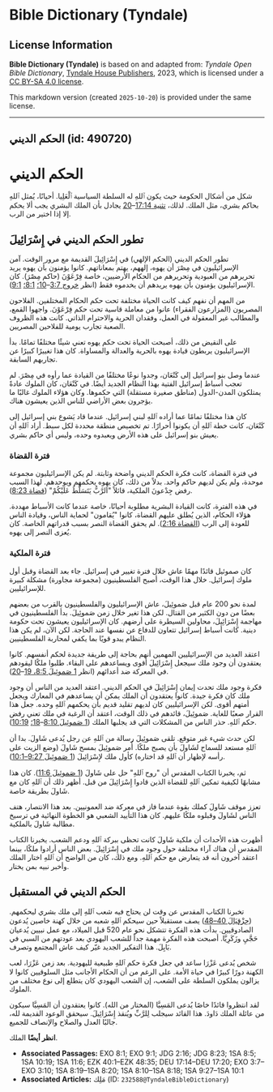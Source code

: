 # Bible Dictionary (Tyndale)

## License Information

**Bible Dictionary (Tyndale)** is based on and adapted from: _Tyndale Open Bible Dictionary_, [Tyndale House Publishers](https://tyndaleopenresources.com/), 2023, which is licensed under a [CC BY-SA 4.0 license](https://creativecommons.org/licenses/by-sa/4.0/legalcode.en).

This markdown version (created `2025-10-20`) is provided under the same license.



--------------------------------

## الحكم الديني (id: 490720)

الحكم الديني
============

شكل من أشكال الحكومة حيث يكون ٱللهِ له السلطة السياسية ٱلْعَلِيا. أحيانًا، يُمثل ٱللهِ بحاكم بشري، مثل الملك. لذلك، [تثنية 17:14](https://ref.ly/Deut17:14-Deut17:20)–[20](https://ref.ly/Deut17:14-Deut17:20) يجادل بأن الملك البشري يجب ألا يحكم إلا إذا اختير من الرب.

تطور الحكم الديني في إِسْرَائِيلَ
---------------------------------

تطور الحكم الديني (الحكم الإلهي) في إِسْرَائِيلَ القديمة مع مرور الوقت. آمن الإسرائيليون في مِصْرَ أن يهوه، إلههم، يهتم بمعاناتهم. كانوا يؤمنون بأن يهوه يريد تحريرهم من العبودية وتحريرهم من الحكام الأرضيين، خاصة فِرْعَوْنَ (حاكم مِصْرَ). كان الإسرائيليون يؤمنون بأن يهوه يريدهم أن يخدموه فقط (انظر [خروج 3:7](https://ref.ly/Exod3:7-Exod3:10)–[10؛](https://ref.ly/Exod3:7-Exod3:10) [8:1؛](https://ref.ly/Exod8:1) [9:1](https://ref.ly/Exod9:1)).

من المهم أن نفهم كيف كانت الحياة مختلفة تحت حكم الحكام المختلفين. الفلاحون المصريون (المزارعون الفقراء) عانوا من معاملة قاسية تحت حكم فِرْعَوْنَ. واجهوا القمع، والمطالب غير المعقولة في العمل، وفقدان الحرية والاحترام الذاتي. كانت هذه الظروف الصعبة تجارب يومية للفلاحين المصريين.

على النقيض من ذلك، أصبحت الحياة تحت حكم يهوه تعني شيئًا مختلفًا تمامًا. بدأ الإسرائيليون يربطون قيادة يهوه بالحرية والعدالة والمساواة. كان هذا تغييرًا كبيرًا عن تجاربهم السابقة.

عندما وصل بنو إسرائيل إلى كَنْعَان، وجدوا نوعًا مختلفًا من القيادة عما رأوه في مِصْرَ. لم تعجب أسباط إسرائيل الفتية بهذا النظام الجديد أيضًا. في كَنْعَان، كان الملوك عادةً يمتلكون المدن\-الدول (مناطق صغيرة مستقلة) التي حكموها. وكان هؤلاء الملوك غالبًا ما يؤجرون بعض الأراضي للناس الذين يعيشون هناك.

كان هذا مختلفًا تمامًا عما أراده ٱللهِ لبني إسرائيل. عندما قاد يَشوع بني إسرائيل إلى كَنْعَان، كانت خطة ٱللهِ أن يكونوا أحرارًا. تم تخصيص منطقة محددة لكل سبط. أراد ٱللهِ أن يعيش بنو إسرائيل على هذه الأرض ويعبدوه وحده، وليس أي حاكم بشري.

### فترة القضاة

في فترة القضاة، كانت فكرة الحكم الديني واضحة وثابتة. لم يكن الإسرائيليون مجموعة موحدة، ولم يكن لديهم حاكم واحد. بدلاً من ذلك، كان يهوه يحكمهم ويوحدهم. لهذا السبب رفض جِدْعونَ الملكية، قائلاً "اَلرَّبُّ يَتَسَلَّطُ عَلَيْكُمْ" ([قضاة 8:23](https://ref.ly/Judg8:23)).

في هذه الفترة، كانت القيادة البشرية مطلوبة أحيانًا، خاصة عندما كانت الأسباط مهددة. هؤلاء الحكام، الذين يُطلق عليهم القضاة، كانوا "يُقامون" لحماية الناس، وقيادة الناس للعودة إلى الرب ([القضاة 2:16](https://ref.ly/Judg2:16)). لم يحقق القضاة النصر بسبب قدراتهم الخاصة. كان يُعزى النصر إلى يهوه.

### فترة الملكية

كان صموئيل قائدًا مهمًا عاش خلال فترة تغيير في إسرائيل. جاء بعد القضاة وقبل أول ملوك إسرائيل. خلال هذا الوقت، أصبح الفلسطينيون (مجموعة مجاورة) مشكلة كبيرة للإسرائيليين.

لمدة نحو 200 عام قبل صَموئِيلَ، عاش الإسرائيليون والفلسطينيون بالقرب من بعضهم بعضًا من دون الكثير من القتال. لكن هذا تغير خلال زمن صَموئِيلَ. بدأ الفلسطينيون في مهاجمة إِسْرَائِيلَ، محاولين السيطرة على أرضهم. كان الإسرائيليون يعيشون تحت حكومة دينية. كانت أسباط إسرائيل تتعاون للدفاع عن نفسها عند الحاجة. لكن الآن، لم يكن هذا النظام يبدو قويًا بما يكفي لمحاربة الفلسطينيين.

اعتقد العديد من الإسرائيليين المهمين أنهم بحاجة إلى طريقة جديدة لحكم أنفسهم. كانوا يعتقدون أن وجود ملك سيجعل إِسْرَائِيلَ أقوى ويساعدهم على البقاء. طلبوا ملكًا ليقودهم في المعركة ضد أعدائهم (انظر [1 صَموئِيلَ 8:5، 19](https://ref.ly/1Sam8:5,1Sam8:19-1Sam8:20)–[20](https://ref.ly/1Sam8:5,1Sam8:19-1Sam8:20)).

فكرة وجود ملك تحدت إيمان إِسْرَائِيلَ في الحكم الديني. اعتقد العديد من الناس أن وجود ملك كان فكرة جيدة. كانوا يعتقدون أن الملك يمكن أن يساعدهم في المعارك ويجعل أمتهم أقوى. لكن الإسرائيليين كان لديهم تقليد قديم بأن يحكمهم ٱللهِ وحده. جعل هذا القرار صعبًا للغاية. صَموئِيلَ، قائدهم في ذلك الوقت، اعتقد أن الرغبة في ملك تعني رفض حكم ٱللهِ. حذر الناس من المشكلات التي قد يجلبها الملك ([1 صَموئِيلَ 8:10](https://ref.ly/1Sam8:10-1Sam8:18)–[18؛](https://ref.ly/1Sam8:10-1Sam8:18) [10:19](https://ref.ly/1Sam10:19)).

لكن حدث شيء غير متوقع. تلقى صَموئِيلَ رسالة من ٱللهِ عن رجل يُدعى شَاولَ. بدا أن ٱللهِ مستعد للسماح لشَاولَ بأن يصبح ملكًا. أُمر صَموئِيلَ بمسح شَاولَ (وضع الزيت على رأسه لإظهار أن ٱللهِ قد اختاره) كأول ملك لإِسْرَائِيلَ ([1 صَموئِيلَ 9:27–10:1](https://ref.ly/1Sam9:27-1Sam10:1)).

ثم، يخبرنا الكتاب المقدس أن "روح ٱللهِ" حل على شَاولَ ([1 صَموئِيلَ 11:6](https://ref.ly/1Sam11:6)). كان هذا مشابهًا لكيفية تمكين ٱللهِ للقضاة الذين قادوا إِسْرَائِيلَ من قبل. أظهر ذلك أن ٱللهِ كان مع شَاولَ بطريقة خاصة.

تعزز موقف شَاولَ كملك بقوة عندما فاز في معركة ضد العمونيين. بعد هذا الانتصار، هتف الناس لشَاولَ وقبلوه ملكًا عليهم. كان هذا التأييد الشعبي هو الخطوة النهائية في ترسيخ مطالبة شَاولَ بالملكية.

أظهرت هذه الأحداث أن ملكية شَاولَ كانت تحظى ببركة ٱللهِ ودعم الشعب. يخبرنا الكتاب المقدس أن هناك آراء مختلفة حول وجود ملك في إِسْرَائِيلَ. بعض الناس أرادوا ملكًا، بينما اعتقد آخرون أنه قد يتعارض مع حكم ٱللهِ. ومع ذلك، كان من الواضح أن ٱللهِ اختار الملك وأخبر نبيه بمن يختار.

الحكم الديني في المستقبل
------------------------

تخبرنا الكتاب المقدس عن وقت لن يحتاج فيه شعب ٱللهِ إلى ملك بشري ليحكمهم. ([حِزْقِيَالَ 40–48](https://ref.ly/Ezek40:1-Ezek48:35)) يصف مستقبلاً حين سيحكم ٱللهِ شعبه من خلال كهنة خاصين يُدعون الصادوقيين. بدأت هذه الفكرة تتشكل نحو عام 520 قبل الميلاد، مع عمل نبيين يُدعيان حَجَّيِ وزَكَرِيَّا. أصبحت هذه الفكرة مهمة جداً للشعب اليهودي بعد عودتهم من السبي في بَابِلَ. هذا التفكير الجديد غيّر كيف عاش المجتمع وتصرف.

شخص يُدعى عَزْرَا ساعد في جعل فكرة حكم ٱللهِ طبيعية لليهودية. بعد زمن عَزْرَا، لعب الكهنة دورًا كبيرًا في حياة الأمة. على الرغم من أن الحكام الأجانب مثل السلوقيين كانوا لا يزالون يملكون السلطة على الشعب، إن الشعب اليهودي كان يتطلع إلى نوع مختلف من الملوك.

لقد انتظروا قائدًا خاصًا يُدعى المَسِيَّا (المختار من الله). كانوا يعتقدون أن المَسِيَّا سيكون من عائلة الملك دَاودَ. هذا القائد سيجلب لِلرَّبِّ ويُنقذ إِسْرَائِيلَ. سيحقق الوعود القديمة لله، جالبًا العدل والصلاح والإنصاف للجميع.

**انظر أيضًا** الملك.

* **Associated Passages:** EXO 8:1; EXO 9:1; JDG 2:16; JDG 8:23; 1SA 8:5; 1SA 10:19; 1SA 11:6; EZK 40:1–EZK 48:35; DEU 17:14–DEU 17:20; EXO 3:7–EXO 3:10; 1SA 8:19–1SA 8:20; 1SA 8:10–1SA 8:18; 1SA 9:27–1SA 10:1
* **Associated Articles:** مَلِك (ID: `232588@TyndaleBibleDictionary`)

